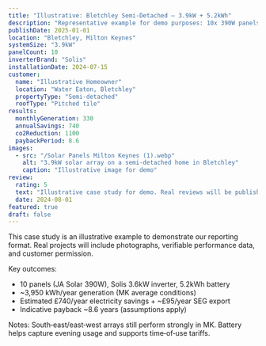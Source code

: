 ```yaml
---
title: "Illustrative: Bletchley Semi‑Detached — 3.9kW + 5.2kWh"
description: "Representative example for demo purposes: 10x 390W panels, Solis 3.6kW inverter, 5.2kWh battery on a semi‑detached home in Water Eaton, Bletchley."
publishDate: 2025-01-01
location: "Bletchley, Milton Keynes"
systemSize: "3.9kW"
panelCount: 10
inverterBrand: "Solis"
installationDate: 2024-07-15
customer:
  name: "Illustrative Homeowner"
  location: "Water Eaton, Bletchley"
  propertyType: "Semi‑detached"
  roofType: "Pitched tile"
results:
  monthlyGeneration: 330
  annualSavings: 740
  co2Reduction: 1100
  paybackPeriod: 8.6
images:
  - src: "/Solar Panels Milton Keynes (1).webp"
    alt: "3.9kW solar array on a semi‑detached home in Bletchley"
    caption: "Illustrative image for demo"
review:
  rating: 5
  text: "Illustrative case study for demo. Real reviews will be published with permission."
  date: 2024-08-01
featured: true
draft: false
---
```


This case study is an illustrative example to demonstrate our reporting format. Real projects will include photographs, verifiable performance data, and customer permission.

Key outcomes:

- 10 panels (JA Solar 390W), Solis 3.6kW inverter, 5.2kWh battery
- ~3,950 kWh/year generation (MK average conditions)
- Estimated £740/year electricity savings + ~£95/year SEG export
- Indicative payback ~8.6 years (assumptions apply)

Notes: South‑east/east‑west arrays still perform strongly in MK. Battery helps capture evening usage and supports time‑of‑use tariffs.


